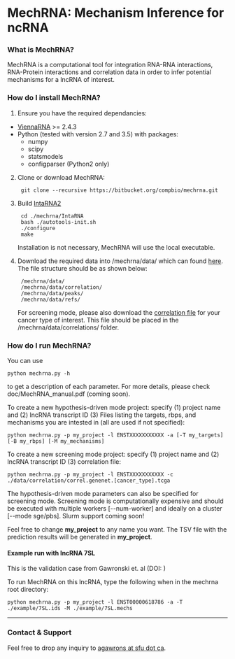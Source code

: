 **MechRNA**: Mechanism Inference for ncRNA
===================
### What is MechRNA?
MechRNA is a computational tool for integration RNA-RNA interactions, RNA-Protein interactions and correlation data in order to infer potential mechanisms for a lncRNA of interest.

### How do I install MechRNA?

1. Ensure you have the required dependancies:
 
- [ViennaRNA](https://www.tbi.univie.ac.at/RNA/) >= 2.4.3
- Python (tested with version 2.7 and 3.5) with packages:
	- numpy
	- scipy
	- statsmodels
	- configparser (Python2 only)

2. Clone or download MechRNA:

		git clone --recursive https://bitbucket.org/compbio/mechrna.git
		

3. Build [IntaRNA2](https://github.com/BackofenLab/IntaRNA)

		cd ./mechrna/IntaRNA
		bash ./autotools-init.sh
		./configure
		make
	
	Installation is not necessary, MechRNA will use the local executable.
	

4. Download the required data into /mechrna/data/ which can found [here](https://zenodo.org/record/1115534/files/mechrna.data.grch38.tar.gz). The file structure should be as shown below:

		/mechrna/data/
		/mechrna/data/correlation/
		/mechrna/data/peaks/
		/mechrna/data/refs/
	
	For screening mode, please also download the [correlation file](https://zenodo.org/record/1115534) for your cancer type of interest. This file should be placed in the /mechrna/data/correlations/ folder.

### How do I run MechRNA?

You can use 
```
python mechrna.py -h

```

to get a description of each parameter. For more details, please check doc/MechRNA_manual.pdf (coming soon).

To create a new hypothesis-driven mode project: specify (1) project name and (2) lncRNA transcript ID (3) Files listing the targets, rbps, and mechanisms you are intested in (all are used if not specified):
```
python mechrna.py -p my_project -l ENSTXXXXXXXXXXX -a [-T my_targets] [-B my_rbps] [-M my_mechanisms]

```

To create a new screening mode project: specify (1) project name and (2) lncRNA transcript ID (3) correlation file:
```
python mechrna.py -p my_project -l ENSTXXXXXXXXXXX -c ./data/correlation/correl.genenet.[cancer_type].tcga	

```

The hypothesis-driven mode parameters can also be specified for screening mode. Screening mode is computationally expensive and should be executed with multiple workers [--num-worker] and ideally on a cluster [--mode sge/pbs]. Slurm support coming soon!

Feel free to change **my_project** to any name you want. The TSV file with the prediction results will be generated in **my_project**.

#### Example run with lncRNA 7SL

This is the validation case from Gawronski et. al (DOI: )

To run MechRNA on this lncRNA, type the following when in the mechrna root directory:

```
python mechrna.py -p my_project -l ENST00000618786 -a -T ./example/7SL.ids -M ./example/7SL.mechs

```

---


### Contact & Support

Feel free to drop any inquiry to [agawrons at sfu dot ca](mailto:).
